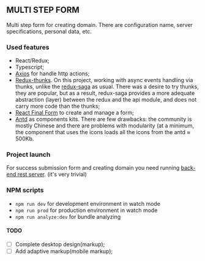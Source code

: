 ## MULTI STEP FORM 

Multi step form for creating domain. There are configuration name, server specifications, personal data, etc.

### Used features

- React/Redux;
- Typescript;
- [Axios](https://github.com/axios/axios) for handle http actions;
- [Redux-thunks](https://github.com/reduxjs/redux-thunk). On this project, working with async events handling via thunks, unlike the [redux-saga](https://github.com/redux-saga/redux-saga) as usual. There was a desire to try thunks, they are popular, but as a result,   redux-saga provides a more adequate abstraction (layer) between the redux and the api module, and does not carry more code than the thunks;
- [React Final Form](https://github.com/final-form/react-final-form) to create and manage a form;
- [Antd](https://github.com/ant-design/ant-design/) as components kits. There are few drawbacks: the community is mostly Chinese and there are problems with modularity (at a minimum, the component that uses the icons loads all the icons from the antd ≈ 500Kb.

### Project launch
For success submission form and creating domain you need running [back-end rest server](https://github.com/Burize/multi-step-form-backend). (it's     very trivial)

### NPM scripts

- ```npm run dev``` for development environment in watch mode
- ```npm run prod``` for production environment in watch mode
- ```npm run analyze:dev``` for bundle analyzing

#### TODO
- [ ] Complete desktop design(markup);
- [ ] Add adaptive markup(mobile markup);
